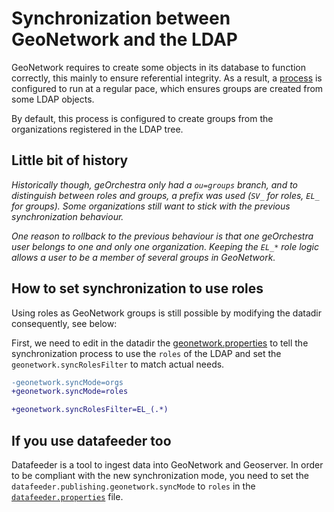 # Synchronization between GeoNetwork and the LDAP

GeoNetwork requires to create some objects in its database to function
correctly, this mainly to ensure referential integrity. As a result, a
[process](https://github.com/georchestra/datadir/blob/master/geonetwork/geonetwork.properties#L25-L57)
is configured to run at a regular pace, which ensures groups are created from
some LDAP objects.

By default, this process is configured to create groups from the organizations
registered in the LDAP tree.

## Little bit of history

*Historically though, geOrchestra only had a `ou=groups` branch, and to
distinguish between roles and groups, a prefix was used (`SV_` for roles, `EL_`
for groups). Some organizations still want to stick with the previous
synchronization behaviour.*

*One reason to rollback to the previous behaviour is that one geOrchestra user belongs to one
and only one organization. Keeping the `EL_*` role logic allows a user to be
a member of several groups in GeoNetwork.*

## How to set synchronization to use roles

Using roles as GeoNetwork groups is still possible by modifying
the datadir consequently, see below:

First, we need to edit in the datadir the
[geonetwork.properties](https://github.com/georchestra/datadir/blob/master/geonetwork/geonetwork.properties#L25-L37)
to tell the synchronization process to use the `roles` of the LDAP and set the `geonetwork.syncRolesFilter` to match actual needs. 

```diff
-geonetwork.syncMode=orgs
+geonetwork.syncMode=roles

+geonetwork.syncRolesFilter=EL_(.*)
```

## If you use datafeeder too

Datafeeder is a tool to ingest data into GeoNetwork and Geoserver. 
In order to be compliant with the new synchronization mode, you need to set the `datafeeder.publishing.geonetwork.syncMode` to `roles` in the [`datafeeder.properties`](https://github.com/georchestra/datadir/blob/master/datafeeder/datafeeder.properties#L80-L83) file.
